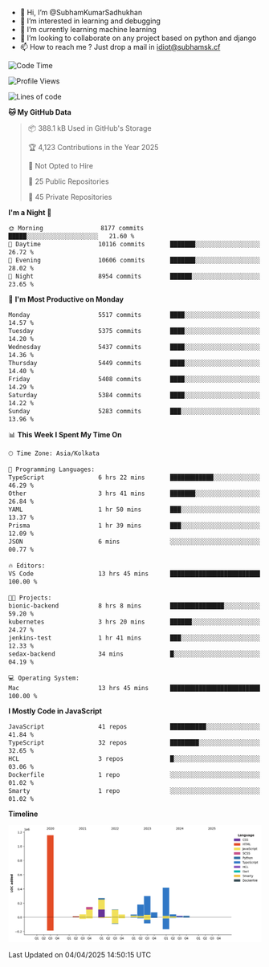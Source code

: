 - 👋 Hi, I’m @SubhamKumarSadhukhan
- 👀 I’m interested in learning and debugging
- 🌱 I’m currently learning machine learning
- 💞️ I’m looking to collaborate on any project based on python and django
- 📫 How to reach me ?
      Just drop a mail in idiot@subhamsk.cf

<!---
SubhamKumarSadhukhan/SubhamKumarSadhukhan is a ✨ special ✨ repository because its `README.md` (this file) appears on your GitHub profile.
You can click the Preview link to take a look at your changes.
--->


<!--START_SECTION:waka-->
![Code Time](http://img.shields.io/badge/Code%20Time-2%2C827%20hrs%2038%20mins-blue)

![Profile Views](http://img.shields.io/badge/Profile%20Views-0-blue)

![Lines of code](https://img.shields.io/badge/From%20Hello%20World%20I%27ve%20Written-2.8%20million%20lines%20of%20code-blue)

**🐱 My GitHub Data** 

> 📦 388.1 kB Used in GitHub's Storage 
 > 
> 🏆 4,123 Contributions in the Year 2025
 > 
> 🚫 Not Opted to Hire
 > 
> 📜 25 Public Repositories 
 > 
> 🔑 45 Private Repositories 
 > 
**I'm a Night 🦉** 

```text
🌞 Morning                8177 commits        █████░░░░░░░░░░░░░░░░░░░░   21.60 % 
🌆 Daytime                10116 commits       ███████░░░░░░░░░░░░░░░░░░   26.72 % 
🌃 Evening                10606 commits       ███████░░░░░░░░░░░░░░░░░░   28.02 % 
🌙 Night                  8954 commits        ██████░░░░░░░░░░░░░░░░░░░   23.65 % 
```
📅 **I'm Most Productive on Monday** 

```text
Monday                   5517 commits        ████░░░░░░░░░░░░░░░░░░░░░   14.57 % 
Tuesday                  5375 commits        ████░░░░░░░░░░░░░░░░░░░░░   14.20 % 
Wednesday                5437 commits        ████░░░░░░░░░░░░░░░░░░░░░   14.36 % 
Thursday                 5449 commits        ████░░░░░░░░░░░░░░░░░░░░░   14.40 % 
Friday                   5408 commits        ████░░░░░░░░░░░░░░░░░░░░░   14.29 % 
Saturday                 5384 commits        ████░░░░░░░░░░░░░░░░░░░░░   14.22 % 
Sunday                   5283 commits        ███░░░░░░░░░░░░░░░░░░░░░░   13.96 % 
```


📊 **This Week I Spent My Time On** 

```text
🕑︎ Time Zone: Asia/Kolkata

💬 Programming Languages: 
TypeScript               6 hrs 22 mins       ████████████░░░░░░░░░░░░░   46.29 % 
Other                    3 hrs 41 mins       ███████░░░░░░░░░░░░░░░░░░   26.84 % 
YAML                     1 hr 50 mins        ███░░░░░░░░░░░░░░░░░░░░░░   13.37 % 
Prisma                   1 hr 39 mins        ███░░░░░░░░░░░░░░░░░░░░░░   12.09 % 
JSON                     6 mins              ░░░░░░░░░░░░░░░░░░░░░░░░░   00.77 % 

🔥 Editors: 
VS Code                  13 hrs 45 mins      █████████████████████████   100.00 % 

🐱‍💻 Projects: 
bionic-backend           8 hrs 8 mins        ███████████████░░░░░░░░░░   59.20 % 
kubernetes               3 hrs 20 mins       ██████░░░░░░░░░░░░░░░░░░░   24.27 % 
jenkins-test             1 hr 41 mins        ███░░░░░░░░░░░░░░░░░░░░░░   12.33 % 
sedax-backend            34 mins             █░░░░░░░░░░░░░░░░░░░░░░░░   04.19 % 

💻 Operating System: 
Mac                      13 hrs 45 mins      █████████████████████████   100.00 % 
```

**I Mostly Code in JavaScript** 

```text
JavaScript               41 repos            ██████████░░░░░░░░░░░░░░░   41.84 % 
TypeScript               32 repos            ████████░░░░░░░░░░░░░░░░░   32.65 % 
HCL                      3 repos             █░░░░░░░░░░░░░░░░░░░░░░░░   03.06 % 
Dockerfile               1 repo              ░░░░░░░░░░░░░░░░░░░░░░░░░   01.02 % 
Smarty                   1 repo              ░░░░░░░░░░░░░░░░░░░░░░░░░   01.02 % 
```



**Timeline**

![Lines of Code chart](https://raw.githubusercontent.com/SubhamKumarSadhukhan/SubhamKumarSadhukhan/main/assets/bar_graph.png)


 Last Updated on 04/04/2025 14:50:15 UTC
<!--END_SECTION:waka-->
